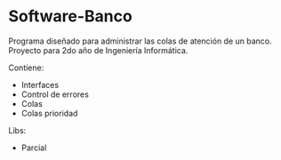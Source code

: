 # Software-Banco
Programa diseñado para administrar las colas de atención de un banco. Proyecto para 2do año de Ingeniería Informática.

Contiene:

* Interfaces
* Control de errores
* Colas
* Colas prioridad

Libs:

* Parcial
